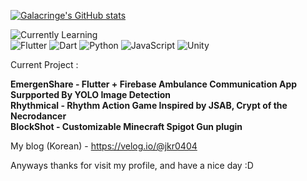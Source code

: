 

[![Galacringe's GitHub stats](https://github-readme-stats.vercel.app/api?username=galacringe)](https://github.com/anuraghazra/github-readme-stats)  

![Currently Learning](https://img.shields.io/badge/-Learning-000000?style=for-the-badge&logo=FutureLearn&logoColor=fff)  
![Flutter](https://img.shields.io/badge/-Flutter-0175c2?style=for-the-badge&logo=flutter&logoColor=fff)
![Dart](https://img.shields.io/badge/-Dart-0175c2?style=for-the-badge&logo=dart&logoColor=fff)
![Python](https://img.shields.io/badge/-Python-FFD43B?style=for-the-badge&logo=python&logoColor=000)
![JavaScript](https://img.shields.io/badge/-javascript-F0DB4F?style=for-the-badge&logo=javascript&logoColor=000)
![Unity](https://img.shields.io/badge/-unity-000000?style=for-the-badge&logo=unity&logoColor=fff)  

Current Project :    

**EmergenShare - Flutter + Firebase Ambulance Communication App Surpported By YOLO Image Detection**    
**Rhythmical - Rhythm Action Game Inspired by JSAB, Crypt of the Necrodancer**    
**BlockShot - Customizable Minecraft Spigot Gun plugin**    


My blog (Korean) - https://velog.io/@jkr0404  

Anyways thanks for visit my profile, and have a nice day :D



<!---
GalaKrond-jkr0404/GalaKrond-jkr0404 is a ✨ special ✨ repository because its `README.md` (this file) appears on your GitHub profile.
You can click the Preview link to take a look at your changes.
--->
